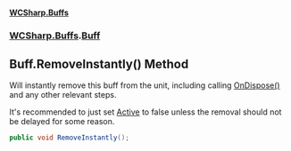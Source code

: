 #### [WCSharp.Buffs](index.md 'index')
### [WCSharp.Buffs](WCSharp.Buffs.md 'WCSharp.Buffs').[Buff](WCSharp.Buffs.Buff.md 'WCSharp.Buffs.Buff')

## Buff.RemoveInstantly() Method

Will instantly remove this buff from the unit, including calling [OnDispose()](WCSharp.Buffs.Buff.OnDispose().md 'WCSharp.Buffs.Buff.OnDispose()') and any other relevant steps.  
  
It's recommended to just set [Active](WCSharp.Buffs.Buff.Active.md 'WCSharp.Buffs.Buff.Active') to false unless the removal should not be delayed for some reason.

```csharp
public void RemoveInstantly();
```